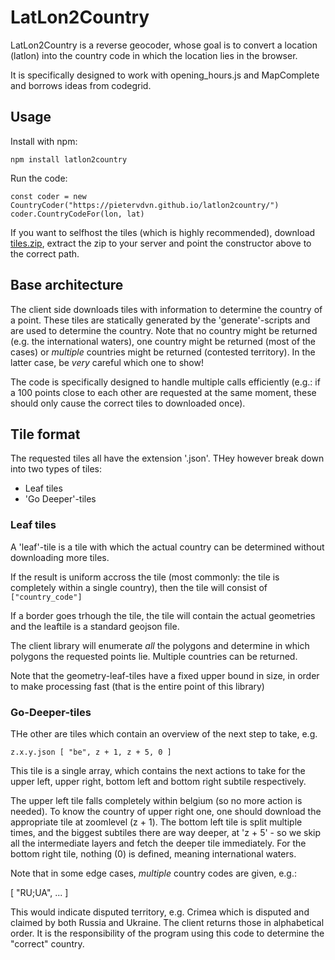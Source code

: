 
 LatLon2Country
 ==============
 
LatLon2Country is a reverse geocoder, whose goal is to convert a location (latlon) into the country code in which the location lies in the browser.

It is specifically designed to work with opening_hours.js and MapComplete and borrows ideas from codegrid.

Usage
-----

Install with npm:

`npm install latlon2country`

Run the code:

`const coder = new CountryCoder("https://pietervdvn.github.io/latlon2country/")
coder.CountryCodeFor(lon, lat)
`

If you want to selfhost the tiles (which is highly recommended), download [tiles.zip](tiles.zip), extract the zip to your server and point the constructor above to the correct path.

Base architecture
-----------------

The client side downloads tiles with information to determine the country of a point. These tiles are statically generated by the 'generate'-scripts and are used to determine the country.
Note that no country might be returned (e.g. the international waters), one country might be returned (most of the cases) or _multiple_ countries might be returned (contested territory). In the latter case, be _very_ careful which one to show!

The code is specifically designed to handle multiple calls efficiently (e.g.: if a 100 points close to each other are requested at the same moment, these should only cause the correct tiles to downloaded once). 


Tile format
-----------

The requested tiles all have the extension '.json'.
THey however break down into two types of tiles: 

- Leaf tiles
- 'Go Deeper'-tiles

### Leaf tiles

A 'leaf'-tile is a tile with which the actual country can be determined without downloading more tiles.

If the result is uniform accross the tile (most commonly: the tile is completely within a single country), then the tile will consist of `["country_code"]`

If a border goes trhough the tile, the tile will contain the actual geometries and the leaftile is a standard geojson file.

The client library will enumerate _all_ the polygons and determine in which polygons the requested points lie. Multiple countries can be returned.

Note that the geometry-leaf-tiles have a fixed upper bound in size, in order to make processing fast (that is the entire point of this library)

### Go-Deeper-tiles

THe other are tiles which contain an overview of the next step to take, e.g.


`
z.x.y.json
[ "be", z + 1, z + 5, 0 ]
`

This tile is a single array, which contains the next actions to take for the upper left, upper right, bottom left and bottom right subtile respectively.

The upper left tile falls completely within belgium (so no more action is needed). To know the country of upper right one, one should download the appropriate tile at zoomlevel (z + 1).
The bottom left tile is split multiple times, and the biggest subtiles there are way deeper, at 'z + 5' - so we skip all the intermediate layers and fetch the deeper tile immediately.
For the bottom right tile, nothing (0) is defined, meaning international waters.

Note that in some edge cases, _multiple_ country codes are given, e.g.:

[ "RU;UA", ... ]

This would indicate disputed territory, e.g. Crimea which is disputed and claimed by both Russia and Ukraine. The client returns those in alphabetical order. It is the responsibility of the program using this code to determine the "correct" country.
